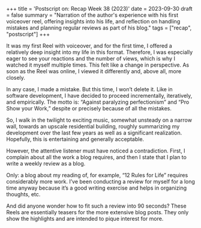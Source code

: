 +++
title = 'Postscript on: Recap Week 38 (2023)'
date = 2023-09-30
draft = false
summary = "Narration of the author's experience with his first voiceover reel, offering insights into his life, and reflection on handling mistakes and planning regular reviews as part of his blog."
tags = ["recap", "postscript"]
+++

It was my first Reel with voiceover, and for the first time, I offered a relatively deep insight into my life in this format. Therefore, I was especially eager to see your reactions and the number of views, which is why I watched it myself multiple times. This felt like a change in perspective. As soon as the Reel was online, I viewed it differently and, above all, more closely.

In any case, I made a mistake. But this time, I won’t delete it. Like in software development, I have decided to proceed incrementally, iteratively, and empirically. The motto is: “Against paralyzing perfectionism” and “Pro Show your Work,” despite or precisely because of all the mistakes.

So, I walk in the twilight to exciting music, somewhat unsteady on a narrow wall, towards an upscale residential building, roughly summarizing my development over the last few years as well as a significant realization. Hopefully, this is entertaining and generally acceptable.

However, the attentive listener must have noticed a contradiction. First, I complain about all the work a blog requires, and then I state that I plan to write a weekly review as a blog.

Only: a blog about my reading of, for example, “12 Rules for Life” requires considerably more work. I’ve been conducting a review for myself for a long time anyway because it’s a good writing exercise and helps in organizing thoughts, etc.

And did anyone wonder how to fit such a review into 90 seconds? These Reels are essentially teasers for the more extensive blog posts. They only show the highlights and are intended to pique interest for more.